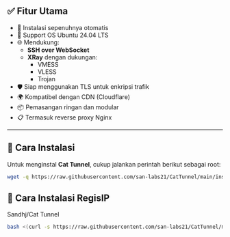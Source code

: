 ## ✅ Fitur Utama

- 🔧 Instalasi sepenuhnya otomatis
- 🐧 Support OS Ubuntu 24.04 LTS
- 🌐 Mendukung:
  - **SSH over WebSocket**
  - **XRay** dengan dukungan:
    - VMESS
    - VLESS
    - Trojan
- 🛡️ Siap menggunakan TLS untuk enkripsi trafik
- 🌍 Kompatibel dengan CDN (Cloudflare)
- 📦 Pemasangan ringan dan modular
- 📋 Termasuk reverse proxy Nginx

---

## 🚀 Cara Instalasi

Untuk menginstal **Cat Tunnel**, cukup jalankan perintah berikut sebagai root:

```bash
wget -q https://raw.githubusercontent.com/san-labs21/CatTunnel/main/install.sh && chmod +x install.sh && ./install.sh
```

## 🚀 Cara Instalasi RegisIP
Sandhj/Cat Tunnel
```bash
bash <(curl -s https://raw.githubusercontent.com/san-labs21/CatTunnel/main/bot/registrasiIP/install-regisip.sh)
```
